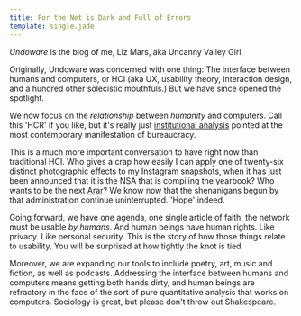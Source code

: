 ```yaml
---
title: For the Net is Dark and Full of Errors
template: single.jade
---
```


_Undoware_ is the blog of me, Liz Mars, aka Uncanny Valley Girl.

Originally, Undoware was concerned with one thing: The interface between humans and computers, or HCI (aka UX, usability theory, interaction design, and a hundred other solecistic mouthfuls.) But we have since opened the spotlight.

We now focus on the *relationship* between *humanity* and computers. Call this 'HCR' if you like, but it's really just [institutional analysis](http://en.wikipedia.org/wiki/Institutional_analysis) pointed at the most contemporary manifestation of bureaucracy.

This is a much more important conversation to have right now than traditional HCI. Who gives a crap how easily I can apply one of twenty-six distinct photographic effects to my Instagram snapshots, when it has just been announced that it is the NSA that is compiling the yearbook? Who wants to be the next [Arar](http://en.wikipedia.org/wiki/Maher_Arar)? We know now that the shenanigans begun by that administration continue uninterrupted. 'Hope' indeed.

Going forward, we have one agenda, one single article of faith: the network must be usable *by humans*. And human beings have human rights. Like privacy. Like personal security. This is the story of how those things relate to usability. You will be surprised at how tightly the knot is tied.

Moreover, we are expanding our tools to include poetry, art, music and fiction, as well as podcasts. Addressing the interface between humans and computers means getting both hands dirty, and human beings are refractory in the face of the sort of pure quantitative analysis that works on computers. Sociology is great, but please don't throw out Shakespeare.  
